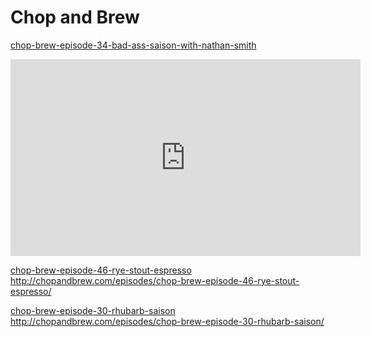 <!-- TITLE: Videos --> 


# Chop and Brew
<a id="play-video" href="#">chop-brew-episode-34-bad-ass-saison-with-nathan-smith</a><br />
<iframe width="560" height="315" src="https://www.youtube.com/embed/b2OSSTNQoQ4" frameborder="0" allowfullscreen></iframe>

<a id="play-video" href="#">chop-brew-episode-46-rye-stout-espresso</a><br />
http://chopandbrew.com/episodes/chop-brew-episode-46-rye-stout-espresso/

<a id="play-video" href="#">chop-brew-episode-30-rhubarb-saison</a><br />
http://chopandbrew.com/episodes/chop-brew-episode-30-rhubarb-saison/
